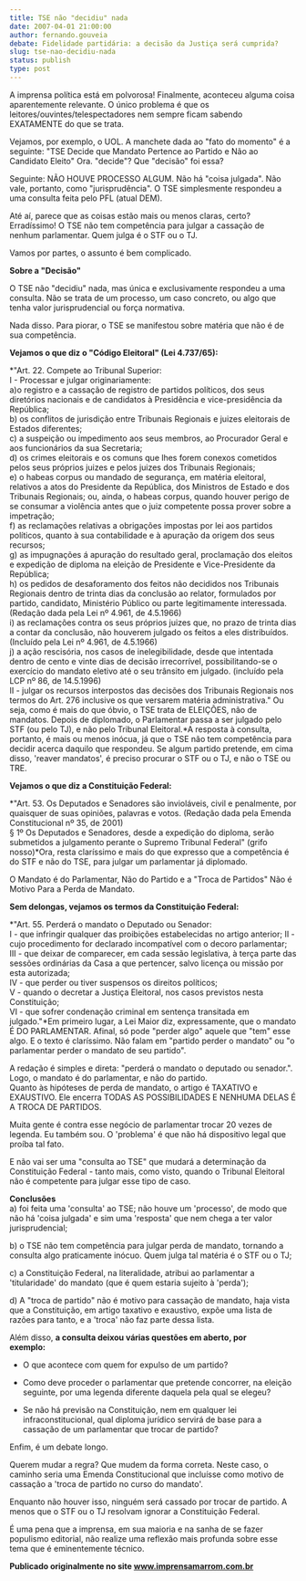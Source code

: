 ```yaml
---
title: TSE não "decidiu" nada
date: 2007-04-01 21:00:00
author: fernando.gouveia
debate: Fidelidade partidária: a decisão da Justiça será cumprida?
slug: tse-nao-decidiu-nada
status: publish 
type: post
---
```


  
  
A imprensa política está em polvorosa! Finalmente, aconteceu alguma coisa aparentemente relevante. O único problema é que os leitores/ouvintes/telespectadores nem sempre ficam sabendo EXATAMENTE do que se trata.  
  
  
Vejamos, por exemplo, o UOL. A manchete dada ao "fato do momento" é a seguinte: "TSE Decide que Mandato Pertence ao Partido e Não ao Candidato Eleito" Ora. "decide"? Que "decisão" foi essa?  
  
  
Seguinte: NÃO HOUVE PROCESSO ALGUM. Não há "coisa julgada". Não vale, portanto, como "jurisprudência". O TSE simplesmente respondeu a uma consulta feita pelo PFL (atual DEM).  
  
  
Até aí, parece que as coisas estão mais ou menos claras, certo? Erradíssimo! O TSE não tem competência para julgar a cassação de nenhum parlamentar. Quem julga é o STF ou o TJ.  
  
  
Vamos por partes, o assunto é bem complicado.  
  
  
**Sobre a "Decisão"**  
  
  
O TSE não "decidiu" nada, mas única e exclusivamente respondeu a uma consulta. Não se trata de um processo, um caso concreto, ou algo que tenha valor jurisprudencial ou força normativa.  
  
  
Nada disso. Para piorar, o TSE se manifestou sobre matéria que não é de sua competência.  
  
  
**Vejamos o que diz o "Código Eleitoral" (Lei 4.737/65):**   
  
  
*"Art. 22. Compete ao Tribunal Superior:  
I - Processar e julgar originariamente:  
a)o registro e a cassação de registro de partidos políticos, dos seus diretórios nacionais e de candidatos à Presidência e vice-presidência da República;  
b) os conflitos de jurisdição entre Tribunais Regionais e juizes eleitorais de Estados diferentes;  
c) a suspeição ou impedimento aos seus membros, ao Procurador Geral e aos funcionários da sua Secretaria;  
d) os crimes eleitorais e os comuns que lhes forem conexos cometidos pelos seus próprios juizes e pelos juizes dos Tribunais Regionais;  
e) o habeas corpus ou mandado de segurança, em matéria eleitoral, relativos a atos do Presidente da República, dos Ministros de Estado e dos Tribunais Regionais; ou, ainda, o habeas corpus, quando houver perigo de se consumar a violência antes que o juiz competente possa prover sobre a impetração;  
f) as reclamações relativas a obrigações impostas por lei aos partidos políticos, quanto à sua contabilidade e à apuração da origem dos seus recursos;  
g) as impugnações á apuração do resultado geral, proclamação dos eleitos e expedição de diploma na eleição de Presidente e Vice-Presidente da República;  
h) os pedidos de desaforamento dos feitos não decididos nos Tribunais Regionais dentro de trinta dias da conclusão ao relator, formulados por partido, candidato, Ministério Público ou parte legitimamente interessada. (Redação dada pela Lei nº 4.961, de 4.5.1966)  
i) as reclamações contra os seus próprios juizes que, no prazo de trinta dias a contar da conclusão, não houverem julgado os feitos a eles distribuídos. (Incluído pela Lei nº 4.961, de 4.5.1966)  
j) a ação rescisória, nos casos de inelegibilidade, desde que intentada dentro de cento e vinte dias de decisão irrecorrível, possibilitando-se o exercício do mandato eletivo até o seu trânsito em julgado. (incluído pela LCP nº 86, de 14.5.1996)  
II - julgar os recursos interpostos das decisões dos Tribunais Regionais nos termos do Art. 276 inclusive os que versarem matéria administrativa." Ou seja, como é mais do que óbvio, o TSE trata de ELEIÇÕES, não de mandatos. Depois de diplomado, o Parlamentar passa a ser julgado pelo STF (ou pelo TJ), e não pelo Tribunal Eleitoral.*A resposta à consulta, portanto, é mais ou menos inócua, já que o TSE não tem competência para decidir acerca daquilo que respondeu. Se algum partido pretende, em cima disso, 'reaver mandatos', é preciso procurar o STF ou o TJ, e não o TSE ou TRE.  
  
  
**Vejamos o que diz a Constituição Federal:**  
  
  
*"Art. 53. Os Deputados e Senadores são invioláveis, civil e penalmente, por quaisquer de suas opiniões, palavras e votos. (Redação dada pela Emenda Constitucional nº 35, de 2001)  
§ 1º Os Deputados e Senadores, desde a expedição do diploma, serão submetidos a julgamento perante o Supremo Tribunal Federal" (grifo nosso)*Ora, resta claríssimo e mais do que expresso que a competência é do STF e não do TSE, para julgar um parlamentar já diplomado.  
  
  
O Mandato é do Parlamentar, Não do Partido e a "Troca de Partidos" Não é Motivo Para a Perda de Mandato.  
  
  
**Sem delongas, vejamos os termos da Constituição Federal:**  
  
*"Art. 55. Perderá o mandato o Deputado ou Senador:  
I - que infringir qualquer das proibições estabelecidas no artigo anterior; II - cujo procedimento for declarado incompatível com o decoro parlamentar;  
III - que deixar de comparecer, em cada sessão legislativa, à terça parte das sessões ordinárias da Casa a que pertencer, salvo licença ou missão por esta autorizada;  
IV - que perder ou tiver suspensos os direitos políticos;   
V - quando o decretar a Justiça Eleitoral, nos casos previstos nesta Constituição;  
VI - que sofrer condenação criminal em sentença transitada em julgado."*Em primeiro lugar, a Lei Maior diz, expressamente, que o mandato É DO PARLAMENTAR. Afinal, só pode "perder algo" aquele que "tem" esse algo. E o texto é claríssimo. Não falam em "partido perder o mandato" ou "o parlamentar perder o mandato de seu partido".  
  
  
A redação é simples e direta: "perderá o mandato o deputado ou senador.". Logo, o mandato é do parlamentar, e não do partido.  
Quanto às hipóteses de perda de mandato, o artigo é TAXATIVO e EXAUSTIVO. Ele encerra TODAS AS POSSIBILIDADES E NENHUMA DELAS É A TROCA DE PARTIDOS.  
  
  
Muita gente é contra esse negócio de parlamentar trocar 20 vezes de legenda. Eu também sou. O 'problema' é que não há dispositivo legal que proíba tal fato.  
  
  
E não vai ser uma "consulta ao TSE" que mudará a determinação da Constituição Federal - tanto mais, como visto, quando o Tribunal Eleitoral não é competente para julgar esse tipo de caso.  
  
  
**Conclusões**  
a) foi feita uma 'consulta' ao TSE; não houve um 'processo', de modo que não há 'coisa julgada' e sim uma 'resposta' que nem chega a ter valor jurisprudencial;  
  
b) o TSE não tem competência para julgar perda de mandato, tornando a consulta algo praticamente inócuo. Quem julga tal matéria é o STF ou o TJ;  
  
c) a Constituição Federal, na literalidade, atribui ao parlamentar a 'titularidade' do mandato (que é quem estaria sujeito à 'perda');  
  
d) A "troca de partido" não é motivo para cassação de mandato, haja vista que a Constituição, em artigo taxativo e exaustivo, expõe uma lista de razões para tanto, e a 'troca' não faz parte dessa lista.  
  
Além disso, **a consulta deixou várias questões em aberto, por   
exemplo:**  
- O que acontece com quem for expulso de um partido?  
  
- Como deve proceder o parlamentar que pretende concorrer, na eleição seguinte, por uma legenda diferente daquela pela qual se elegeu?  
  
- Se não há previsão na Constituição, nem em qualquer lei infraconstitucional, qual diploma jurídico servirá de base para a cassação de um parlamentar que trocar de partido?  
  
Enfim, é um debate longo.  
  
Querem mudar a regra? Que mudem da forma correta. Neste caso, o caminho seria uma Emenda Constitucional que incluísse como motivo de cassação a 'troca de partido no curso do mandato'.  
  
  
Enquanto não houver isso, ninguém será cassado por trocar de partido. A menos que o STF ou o TJ resolvam ignorar a Constituição Federal.   
  
  
É uma pena que a imprensa, em sua maioria e na sanha de se fazer populismo editorial, não realize uma reflexão mais profunda sobre esse tema que é eminentemente técnico.  
  
  
**Publicado originalmente no site www.imprensamarrom.com.br**


